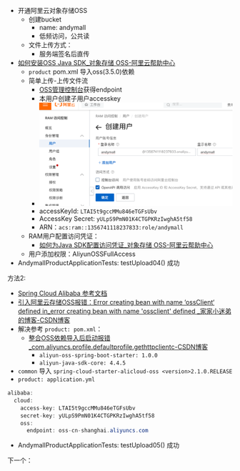 - 开通阿里云对象存储OSS
	- 创建bucket
		- name: andymall
		- 低频访问，公共读
	- 文件上传方式：
		- 服务端签名后直传
- [如何安装OSS Java SDK_对象存储 OSS-阿里云帮助中心](https://help.aliyun.com/zh/oss/developer-reference/java-installation?spm=a2c4g.11186623.0.0.43c65651HXjjbB)
	- `product` pom.xml 导入oss(3.5.0)依赖
	- 简单上传-上传文件流
		 - [OSS管理控制台](https://oss.console.aliyun.com/bucket/oss-cn-shanghai/andymall/overview)获得endpoint
		 - 本用户创建子用户accesskey
		 - ![](BEFORE/附件/Pasted%20image%2020231119162001.png)
		 - accessKeyId: `LTAI5t9gccMMu846eTGFsUbv`
		 - AccessKey Secret: `yULpS9PmN01K4CTGPKRzIwghA5tf58`
		 - ARN：`acs:ram::1356741118237833:role/andymall`
	- RAM用户配置访问凭证：
		- [如何为Java SDK配置访问凭证_对象存储 OSS-阿里云帮助中心](https://help.aliyun.com/zh/oss/developer-reference/oss-java-configure-access-credentials?spm=a2c4g.11186623.0.i13#1d6d0ef0ebnb7)
	- 用户添加权限：AliyunOSSFullAccess
- AndymallProductApplicationTests: testUpload04() 成功

方法2:
 - [Spring Cloud Alibaba 参考文档](https://spring-cloud-alibaba-group.github.io/github-pages/hoxton/zh-cn/index.html#_spring_cloud_alicloud_oss)
 - [引入阿里云存储OSS报错：Error creating bean with name ‘ossClient‘ defined in_error creating bean with name 'ossclient' defined _家家小迷弟的博客-CSDN博客](https://blog.csdn.net/weixin_42260782/article/details/127674358)
 - 解决参考 `product: pom.xml`：
	 - [整合OSS依赖导入后启动报错_com.aliyuncs.profile.defaultprofile.gethttpclientc-CSDN博客](https://blog.csdn.net/Eskiii/article/details/123435078?spm=1001.2101.3001.6650.2&utm_medium=distribute.pc_relevant.none-task-blog-2%7Edefault%7ECTRLIST%7ERate-2-123435078-blog-124075055.235%5Ev38%5Epc_relevant_default_base&depth_1-utm_source=distribute.pc_relevant.none-task-blog-2%7Edefault%7ECTRLIST%7ERate-2-123435078-blog-124075055.235%5Ev38%5Epc_relevant_default_base&utm_relevant_index=5)
		 - `aliyun-oss-spring-boot-starter: 1.0.0 `
		 - `aliyun-java-sdk-core: 4.4.5`
 - `common` 导入 `spring-cloud-starter-alicloud-oss <version>2.1.0.RELEASE`
 - `product: application.yml`
```java
alibaba:
  cloud:
    access-key: LTAI5t9gccMMu846eTGFsUbv
    secret-key: yULpS9PmN01K4CTGPKRzIwghA5tf58
    oss:
      endpoint: oss-cn-shanghai.aliyuncs.com
```
- AndymallProductApplicationTests: testUpload05() 成功

下一个：